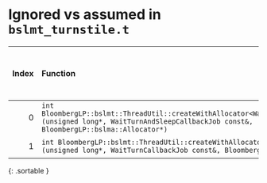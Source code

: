 # Ignored vs assumed in `bslmt_turnstile.t`

<script src="../sorttable.js"></script>
|   Index | Function                                                                                                                                                                   |   Difference in number of lines |   Function size difference in bytes | Disassembly                                                             |   Number of lines in assumed build | Number of bytes in assumed build   |   Number of lines in ignored build | Number of bytes in ignored build   |
|--------:|:---------------------------------------------------------------------------------------------------------------------------------------------------------------------------|--------------------------------:|------------------------------------:|:------------------------------------------------------------------------|-----------------------------------:|:-----------------------------------|-----------------------------------:|:-----------------------------------|
|       0 | `int BloombergLP::bslmt::ThreadUtil::createWithAllocator<WaitTurnAndSleepCallbackJob>(unsigned long*, WaitTurnAndSleepCallbackJob const&, BloombergLP::bslma::Allocator*)` |                              -6 |                                 -16 | [Assumed](0.assume.s.txt), [Ignored](0.none.s.txt), [Diff](0.diff.html) |                                400 | 4,229,600                          |                                416 | 4,229,616                          |
|       1 | `int BloombergLP::bslmt::ThreadUtil::createWithAllocator<WaitTurnCallbackJob>(unsigned long*, WaitTurnCallbackJob const&, BloombergLP::bslma::Allocator*)`                 |                              -7 |                                 -32 | [Assumed](1.assume.s.txt), [Ignored](1.none.s.txt), [Diff](1.diff.html) |                                384 | 4,230,592                          |                                416 | 4,230,624                          |
{: .sortable }
